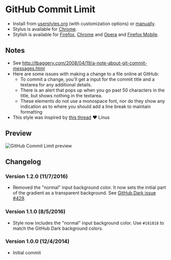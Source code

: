 # GitHub Commit Limit

- Install from [userstyles.org](https://userstyles.org/styles/107938) (with customization options) or [manually](https://raw.githubusercontent.com/StylishThemes/GitHub-Commit-Limit/master/github-commit-limit.css).
- Stylus is available for [Chrome](https://chrome.google.com/webstore/detail/stylus/clngdbkpkpeebahjckkjfobafhncgmne).
- Stylish is available for [Firefox](https://addons.mozilla.org/en-US/firefox/addon/2108/), [Chrome](https://chrome.google.com/extensions/detail/fjnbnpbmkenffdnngjfgmeleoegfcffe) and [Opera](https://addons.opera.com/en/extensions/details/stylish-for-opera/) and [Firefox Mobile](https://addons.mozilla.org/en-US/firefox/addon/2108/).

## Notes

* See http://tbaggery.com/2008/04/19/a-note-about-git-commit-messages.html
* Here are some issues with making a change to a file online at GitHub:
  * To commit a change, you'll get a input for the commit title and a textarea for any additional details.
  * There is an alert that pops up when you go past 50 characters in the title, but shows nothing in the textarea.
  * These elements do not use a monospace font, nor do they show any indication as to where you should add a line break to maintain formatting
* This style was inspired by [this thread](https://github.com/torvalds/linux/pull/17) :heart: Linus

## Preview
![GitHub Commit Limit preview](commit-limit.png)

## Changelog

### Version 1.2.0 (11/7/2016)

* Removed the "normal" input background color. It now sets the initial part of the gradient as a transparent background. See [GitHub Dark issue #429](https://github.com/StylishThemes/GitHub-Dark/issues/429).

### Version 1.1.0 (8/5/2016)

* Style now includes the "normal" input background color. Use `#181818` to match the GitHub Dark background colors.

### Version 1.0.0 (12/4/2014)

* Initial commit
